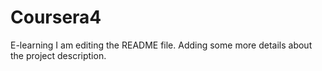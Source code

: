 # Coursera4
E-learning
I am editing the README file. Adding some more details about the project description.
